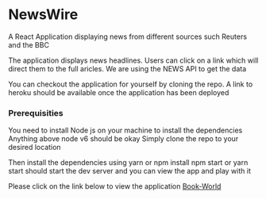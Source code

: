 # NewsWire
A React Application displaying news from different sources such Reuters and the BBC

The application displays news headlines. Users can click on a link which will direct them 
to the full aricles. We are using the NEWS API to get the data 

You can checkout the application for yourself by cloning the repo. A link to heroku should 
be available once the application has been deployed 




### Prerequisities 



You need to install Node js on your machine to install the dependencies Anything above node v6 should be okay
Simply clone the repo to your desired location 


Then install the dependencies using yarn or npm install 
npm start or yarn start should start the dev server and you can view the app and play with it

Please click on the link below to view the application 
[Book-World](https://bookworlds.herokuapp.com/)

